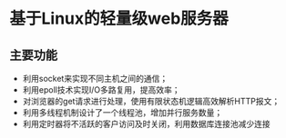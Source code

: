 # 基于Linux的轻量级web服务器

## 主要功能

* 利用socket来实现不同主机之间的通信；
* 利用epoll技术实现I/O多路复用，提高效率；
* 对浏览器的get请求进行处理，使用有限状态机逻辑高效解析HTTP报文；
* 利用多线程机制设计了一个线程池，增加并行服务数量；
* 利用定时器将不活跃的客户访问及时关闭，利用数据库连接池减少连接

